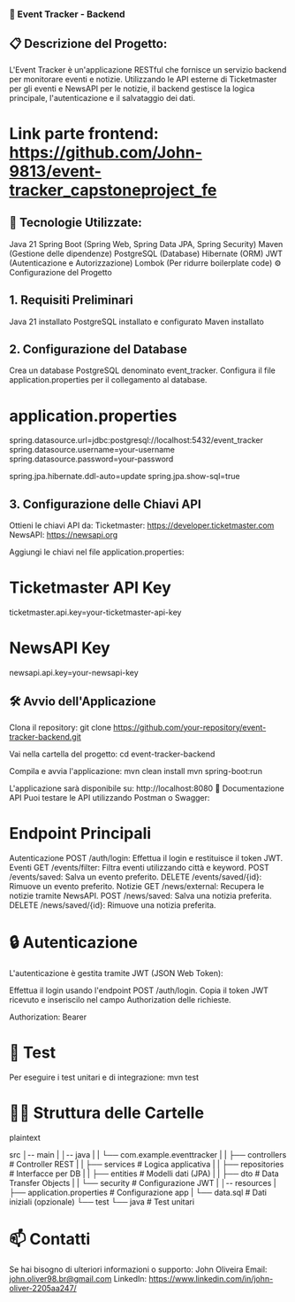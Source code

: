 ### 🎯 Event Tracker - Backend
## 📋 Descrizione del Progetto:
L'Event Tracker è un'applicazione RESTful che fornisce un servizio backend per monitorare eventi e notizie.
Utilizzando le API esterne di Ticketmaster per gli eventi e NewsAPI per le notizie, il backend gestisce la logica principale, l'autenticazione e il salvataggio dei dati.

# Link parte frontend: https://github.com/John-9813/event-tracker_capstoneproject_fe

## 🚀 Tecnologie Utilizzate:
Java 21
Spring Boot (Spring Web, Spring Data JPA, Spring Security)
Maven (Gestione delle dipendenze)
PostgreSQL (Database)
Hibernate (ORM)
JWT (Autenticazione e Autorizzazione)
Lombok (Per ridurre boilerplate code)
⚙️ Configurazione del Progetto

## 1. Requisiti Preliminari
Java 21 installato
PostgreSQL installato e configurato
Maven installato

## 2. Configurazione del Database
Crea un database PostgreSQL denominato event_tracker.
Configura il file application.properties per il collegamento al database.

# application.properties
spring.datasource.url=jdbc:postgresql://localhost:5432/event_tracker
spring.datasource.username=your-username
spring.datasource.password=your-password

spring.jpa.hibernate.ddl-auto=update
spring.jpa.show-sql=true

## 3. Configurazione delle Chiavi API
Ottieni le chiavi API da:
Ticketmaster: https://developer.ticketmaster.com
NewsAPI: https://newsapi.org

Aggiungi le chiavi nel file application.properties:

# Ticketmaster API Key
ticketmaster.api.key=your-ticketmaster-api-key

# NewsAPI Key
newsapi.api.key=your-newsapi-key

## 🛠️ Avvio dell'Applicazione

Clona il repository:
git clone https://github.com/your-repository/event-tracker-backend.git

Vai nella cartella del progetto:
cd event-tracker-backend

Compila e avvia l'applicazione:
mvn clean install
mvn spring-boot:run

L'applicazione sarà disponibile su:
http://localhost:8080
📄 Documentazione API
Puoi testare le API utilizzando Postman o Swagger:

# Endpoint Principali
Autenticazione
POST /auth/login: Effettua il login e restituisce il token JWT.
Eventi
GET /events/filter: Filtra eventi utilizzando città e keyword.
POST /events/saved: Salva un evento preferito.
DELETE /events/saved/{id}: Rimuove un evento preferito.
Notizie
GET /news/external: Recupera le notizie tramite NewsAPI.
POST /news/saved: Salva una notizia preferita.
DELETE /news/saved/{id}: Rimuove una notizia preferita.

# 🔒 Autenticazione
L'autenticazione è gestita tramite JWT (JSON Web Token):

Effettua il login usando l'endpoint POST /auth/login.
Copia il token JWT ricevuto e inseriscilo nel campo Authorization delle richieste.

Authorization: Bearer <token>
# 🧪 Test

Per eseguire i test unitari e di integrazione:
mvn test

# 👨‍💻 Struttura delle Cartelle
plaintext

src
│-- main
|   │-- java
|   |   └── com.example.eventtracker
|   |       ├── controllers   # Controller REST
|   |       ├── services      # Logica applicativa
|   |       ├── repositories  # Interfacce per DB
|   |       ├── entities      # Modelli dati (JPA)
|   |       ├── dto           # Data Transfer Objects
|   |       └── security      # Configurazione JWT
|   │-- resources
|       ├── application.properties  # Configurazione app
|       └── data.sql                # Dati iniziali (opzionale)
└── test
    └── java                       # Test unitari
    
# 📫 Contatti
Se hai bisogno di ulteriori informazioni o supporto:
John Oliveira
Email: john.oliver98.br@gmail.com
LinkedIn: https://www.linkedin.com/in/john-oliver-2205aa247/
